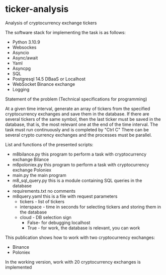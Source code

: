 # ticker-analysis
Analysis of cryptocurrency exchange tickers

The software stack for implementing the task is as follows:
- Python 3.10.9 
- Websockes
- Asyncio
- Async/await
- Yaml
- Asyncpg
- SQL
- Postgresql 14.5  DBaaS  or Localhost
- WebSocket Binance exchange
- Logging

Statement of the problem (Technical specifications for programming)

At a given time interval, generate an array of tickers from the specified cryptocurrency exchanges and save them in the database.
If there are several tickers of the same symbol, then the last ticker must be saved in the database, that is, the most relevant one at the end of the time interval.
The task must run continuously and is completed by "Ctrl C"
There can be several crypto currency exchanges and the processes must be parallel.

List and functions of the presented scripts:
- m8bilance.py  this program to perform a task with cryptocurrency exchange Bilance
- m8poloniex.py this program to perform a task with cryptocurrency exchange Poloniex
- main.py       the main program
- m8_sql_query.py this is a module containing SQL queries in the database
- requirements.txt no comments
- m8query.yaml  this is a file with request parameters
  - tickers - list of tickers
  - interspace - time in seconds for selecting tickers and storing them in the database
  - сloud - DB selection sign
    - False- for debugging localhost
    - True -  for work, the database is relevant, you can work

This publication shows how to work with two cryptocurrency exchanges:
- Binance
- Poloniex

In the working version, work with 20 cryptocurrency exchanges is implemented  
